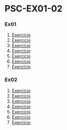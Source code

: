 # PSC-EX01-02

### Ex01
1. [Exercício]()
2. [Exercício]()
3. [Exercício]()
4. [Exercício]()
5. [Exercício]()
6. [Exercício]()
7. [Exercício]()

### Ex02
1. [Exercício]()
2. [Exercício]()
3. [Exercício]()
4. [Exercício]()
5. [Exercício]()
6. [Exercício]()
7. [Exercício]()
